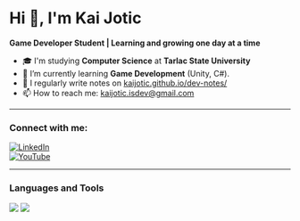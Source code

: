 # Hi 👋, I'm Kai Jotic

**Game Developer Student | Learning and growing one day at a time**

- 🎓 I'm studying **Computer Science** at **Tarlac State University**  
- 🌱 I’m currently learning **Game Development** (Unity, C#).  
- 📝 I regularly write notes on [kaijotic.github.io/dev-notes/](https://kaijotic.github.io/dev-notes/)  
- 📫 How to reach me: [kaijotic.isdev@gmail.com](mailto:kaijotic.isdev@gmail.com)

---

### Connect with me:
[![LinkedIn](https://img.shields.io/badge/LinkedIn-%230077B5.svg?style=flat&logo=linkedin&logoColor=white)](https://www.linkedin.com/in/kyllo-jotic-739298342/)  
[![YouTube](https://img.shields.io/badge/YouTube-%23FF0000.svg?style=flat&logo=youtube&logoColor=white)](https://www.youtube.com/@kaijotic)

---

### Languages and Tools
<p align="left">
  <img src="https://img.shields.io/badge/C%23-%23239120.svg?style=flat&logo=c-sharp&logoColor=white" />
  <img src="https://img.shields.io/badge/Unity-%23000000.svg?style=flat&logo=unity&logoColor=white" />
</p>
